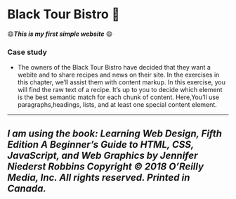 # Black Tour Bistro 🚌
:smile:***This is my first simple website*** :smile:
### Case study
- The owners of the Black Tour Bistro have decided that they want a webite and to share recipes and news on their
site. In the exercises in this chapter, we’ll assist them with content markup.
In this exercise, you will find the raw text of a recipe. It’s up to you to decide which
element is the best semantic match for each chunk of content. 
Here,You’ll use paragraphs,headings, lists, and at least one special content element.

---
*I am using the book:*
***Learning Web Design, Fifth Edition
A Beginner’s Guide to HTML, CSS, JavaScript, and Web Graphics
by Jennifer Niederst Robbins
Copyright © 2018 O’Reilly Media, Inc. All rights reserved.
Printed in Canada.***
---
